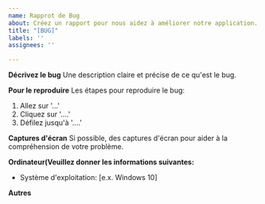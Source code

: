 ```yaml
---
name: Rapprot de Bug
about: Créez un rapport pour nous aidez à améliorer notre application.
title: "[BUG]"
labels: ''
assignees: ''

---
```


**Décrivez le bug**
Une description claire et précise de ce qu'est le bug.

**Pour le reproduire**
Les étapes pour reproduire le bug:
1. Allez sur '...'
2. Cliquez sur '....'
3. Défilez jusqu'à '....'

**Captures d'écran**
Si possible, des captures d'écran pour aider à la compréhension de votre problème.

**Ordinateur(Veuillez donner les informations suivantes:**
 - Système d'exploitation: [e.x. Windows 10]

**Autres**
